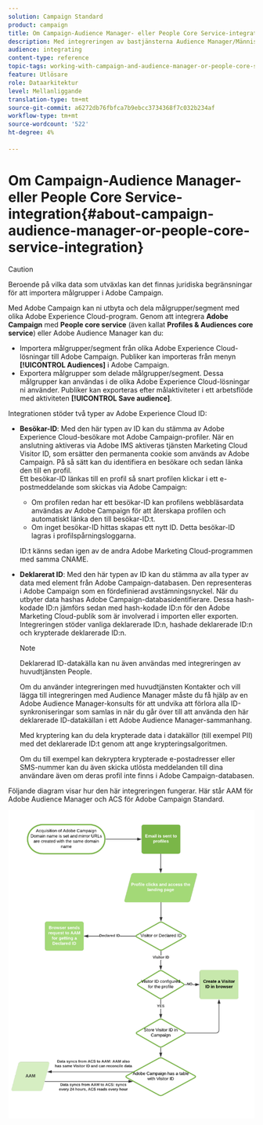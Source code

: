 ```yaml
---
solution: Campaign Standard
product: campaign
title: Om Campaign-Audience Manager- eller People Core Service-integration
description: Med integreringen av bastjänsterna Audience Manager/Människor kan ni dela målgrupper eller segment inom olika Adobe Experience Cloud-lösningar.
audience: integrating
content-type: reference
topic-tags: working-with-campaign-and-audience-manager-or-people-core-service
feature: Utlösare
role: Dataarkitektur
level: Mellanliggande
translation-type: tm+mt
source-git-commit: a6272db76fbfca7b9ebcc3734368f7c032b234af
workflow-type: tm+mt
source-wordcount: '522'
ht-degree: 4%

---
```



# Om Campaign-Audience Manager- eller People Core Service-integration{#about-campaign-audience-manager-or-people-core-service-integration}

>[!CAUTION]
>
>Beroende på vilka data som utväxlas kan det finnas juridiska begränsningar för att importera målgrupper i Adobe Campaign.

Med Adobe Campaign kan ni utbyta och dela målgrupper/segment med olika Adobe Experience Cloud-program. Genom att integrera **Adobe Campaign** med **People core service** (även kallat **Profiles &amp; Audiences core service**) eller Adobe Audience Manager kan du:

* Importera målgrupper/segment från olika Adobe Experience Cloud-lösningar till Adobe Campaign. Publiker kan importeras från menyn **[!UICONTROL Audiences]** i Adobe Campaign.
* Exportera målgrupper som delade målgrupper/segment. Dessa målgrupper kan användas i de olika Adobe Experience Cloud-lösningar ni använder. Publiker kan exporteras efter målaktiviteter i ett arbetsflöde med aktiviteten **[!UICONTROL Save audience]**.

Integrationen stöder två typer av Adobe Experience Cloud ID:

* **Besökar-ID**: Med den här typen av ID kan du stämma av Adobe Experience Cloud-besökare mot Adobe Campaign-profiler. När en anslutning aktiveras via Adobe IMS aktiveras tjänsten Marketing Cloud Visitor ID, som ersätter den permanenta cookie som används av Adobe Campaign. På så sätt kan du identifiera en besökare och sedan länka den till en profil.
   <br>Ett besökar-ID länkas till en profil så snart profilen klickar i ett e-postmeddelande som skickas via Adobe Campaign:
   * Om profilen redan har ett besökar-ID kan profilens webbläsardata användas av Adobe Campaign för att återskapa profilen och automatiskt länka den till besökar-ID:t.
   * Om inget besökar-ID hittas skapas ett nytt ID. Detta besökar-ID lagras i profilspårningsloggarna.

   ID:t känns sedan igen av de andra Adobe Marketing Cloud-programmen med samma CNAME.

* **Deklarerat ID**: Med den här typen av ID kan du stämma av alla typer av data med element från Adobe Campaign-databasen. Den representeras i Adobe Campaign som en fördefinierad avstämningsnyckel. När du utbyter data hashas Adobe Campaign-databasidentifierare. Dessa hash-kodade ID:n jämförs sedan med hash-kodade ID:n för den Adobe Marketing Cloud-publik som är involverad i importen eller exporten.
   <br>Integreringen stöder vanliga deklarerade ID:n, hashade deklarerade ID:n och krypterade deklarerade ID:n.

   >[!NOTE]
   >
   >Deklarerad ID-datakälla kan nu även användas med integreringen av huvudtjänsten People.
   >
   >Om du använder integreringen med huvudtjänsten Kontakter och vill lägga till integreringen med Audience Manager måste du få hjälp av en Adobe Audience Manager-konsults för att undvika att förlora alla ID-synkroniseringar som samlas in när du går över till att använda den här deklarerade ID-datakällan i ett Adobe Audience Manager-sammanhang.


   Med kryptering kan du dela krypterade data i datakällor (till exempel PII) med det deklarerade ID:t genom att ange krypteringsalgoritmen.

   Om du till exempel kan dekryptera krypterade e-postadresser eller SMS-nummer kan du även skicka utlösta meddelanden till dina användare även om deras profil inte finns i Adobe Campaign-databasen.

Följande diagram visar hur den här integreringen fungerar. Här står AAM för Adobe Audience Manager och ACS för Adobe Campaign Standard.

![](assets/aam_diagram.png)